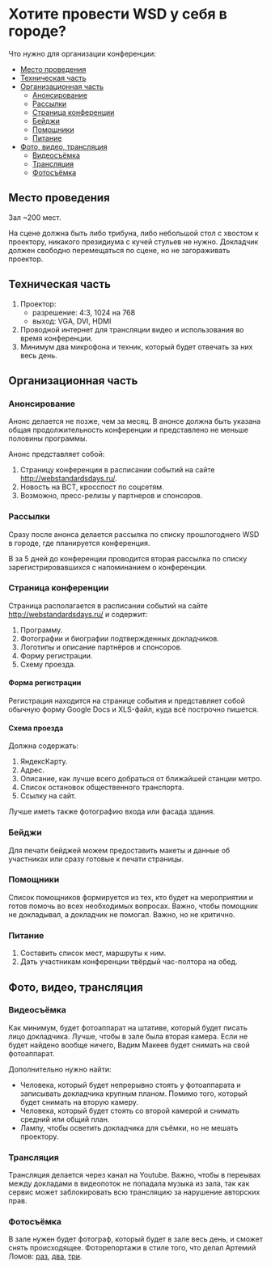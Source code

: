 # Хотите провести WSD у себя в городе?

Что нужно для организации конференции:

* [Место проведения](#Место-проведения)
* [Техническая часть](#Техническая-часть)
* [Организационная часть](#Организационная-часть)
     * [Анонсирование](#Анонсирование)
     * [Рассылки](#Рассылки) 
     * [Страница конференции](#Страница-конференции)
     * [Бейджи](#Бейджи)
     * [Помощники](#Помощники)
     * [Питание](#Питание)
* [Фото, видео, трансляция](#%D0%A4%D0%BE%D1%82%D0%BE-%D0%B2%D0%B8%D0%B4%D0%B5%D0%BE-%D1%82%D1%80%D0%B0%D0%BD%D1%81%D0%BB%D1%8F%D1%86%D0%B8%D1%8F)
    * [Видеосъёмка](#Видеосъёмка)   
    * [Трансляция](#Трансляция)
    * [Фотосъёмка](#Фотосъёмка)

## Место проведения 

Зал ~200 мест.

На сцене должна быть либо трибуна, либо небольшой стол с хвостом к проектору, никакого президиума с кучей стульев не нужно. Докладчик должен свободно перемещаться по сцене, но не загораживать проектор.

## Техническая часть

1. Проектор: 
      * разрешение: 4:3, 1024 на 768
      * выход: VGA, DVI, HDMI
2. Проводной интернет для трансляции видео и использования во время конференции.
3. Минимум два микрофона  и техник, который будет отвечать за них весь день.

## Организационная часть

### Анонсирование

Анонс делается не позже, чем за месяц. В анонсе должна быть указана общая продолжительность конференции и представлено не меньше половины программы.

Анонс представляет собой:

1. Страницу конференции в расписании событий на сайте http://webstandardsdays.ru/.
2. Новость на ВСТ, кросспост по соцсетям.
3. Возможно, пресс-релизы у партнеров и спонсоров.

### Рассылки

Сразу после анонса делается рассылка по списку прошлогоднего WSD в городе, где планируется конференция. 

В за 5 дней до конференции проводится вторая рассылка по списку зарегистрировавшихся с напоминанием о конференции.

### Страница конференции

Страница располагается в расписании событий на сайте http://webstandardsdays.ru/ и содержит: 

1. Программу.
2. Фотографии и биографии подтвержденных докладчиков.
3. Логотипы и описание партнёров и спонсоров.
4. Форму регистрации.
5. Схему проезда.


#### Форма регистрации

Регистрация находится на странице события и представляет собой обычную форму Google Docs и XLS-файл, куда всё построчно пишется.

#### Схема проезда

Должна содержать:

1. ЯндексКарту.
2. Адрес.
3. Описание, как лучше всего добраться от ближайшей станции метро.
4. Список остановок общественного транспорта.
5. Ссылку на сайт.

Лучше иметь также фотографию входа или фасада здания.

### Бейджи

Для печати бейджей можем предоставить макеты и данные об участниках или сразу готовые к печати страницы.

### Помощники

Список помощников формируется из тех, кто будет на мероприятии и готов помочь во всех необходимых вопросах. Важно, чтобы помощник не докладывал, а докладчик не помогал. Важно, но не критично.

### Питание

1. Составить список мест, маршруты к ним.
2. Дать участникам конференции твёрдый час-полтора на обед.

## Фото, видео, трансляция

### Видеосъёмка

Как минимум, будет фотоаппарат на штативе, который будет писать лицо докладчика. Лучше, чтобы в зале была вторая камера. Если не будет найдено вообще ничего, Вадим Макеев будет снимать на свой фотоаппарат.

Дополнительно нужно найти:

* Человека, который будет непрерывно стоять у фотоаппарата и записывать докладчика крупным планом. Помимо того, который будет снимать на вторую камеру.
* Человека, который будет стоять со второй камерой и снимать средний или общий план.
* Лампу, чтобы осветить докладчика для съёмки, но не мешать проектору.

### Трансляция

Трансляция делается через канал на Youtube.
Важно, чтобы в переывах между докладами в видеопоток не попадала музыка из зала, так как сервис может заблокировать всю трансляцию за нарушение авторских прав.

### Фотосъёмка

В зале нужен будет фотограф, который будет в зале весь день, и сможет снять происходящее. Фоторепортажи в стиле того, что делал Артемий Ломов: [раз](http://webhitech.ru/events/2012/wstdays-spb/), [два](http://webhitech.ru/events/2012/wstdays-yekaterinburg/), [три](http://webhitech.ru/events/2011/wstdays-moscow/).
